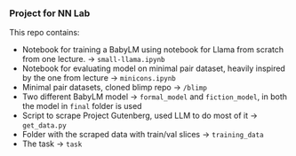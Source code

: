 ### Project for NN Lab

This repo contains:

- Notebook for training a BabyLM using notebook for Llama from scratch from one lecture. -> `small-llama.ipynb`
- Notebook for evaluating model on minimal pair dataset, heavily inspired by the one from lecture -> `minicons.ipynb`
- Minimal pair datasets, cloned blimp repo -> `/blimp`
- Two different BabyLM model -> `formal_model` and `fiction_model`, in both the model in `final` folder is used
- Script to scrape Project Gutenberg, used LLM to do most of it -> `get_data.py`
- Folder with the scraped data with train/val slices -> `training_data`
- The task -> `task`
